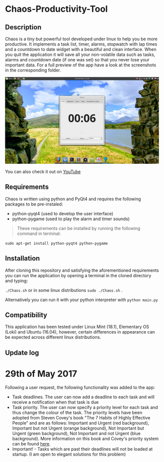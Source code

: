 # Chaos-Productivity-Tool

## Description
Chaos is a tiny but powerful tool developed under linux to help you be more productive. It implements a task list, timer, alarms, stopwatch with lap times and a countdown to date widget with a beautiful and clean interface. When you quit the application it will save all your non-volatile data such as tasks, alarms and countdown date (if one was set) so that you never lose your important data. For a full preview of the app have a look at the screenshots in the corresponding folder.

![Timer Tab](/screenshots/timer.png)

You can also check it out on [YouTube](https://youtu.be/GZdWcIfJl9U) 

## Requirements
Chaos is written using python and PyQt4 and requires the following packages to be pre-instaled:
- python-pyqt4 (used to develop the user interface)
- python-pygame (used to play the alarm and timer sounds)

> These requirements can be installed by running the following command in terminal:

`sudo apt-get install python-pyqt4 python-pygame`

## Installation
After cloning this repository and satisfying the aforementioned requirements you can run the application by opening a terminal in the cloned directory and typing:

`./Chaos.sh` or in some linux distributions `sudo ./Chaos.sh` .

Alternatively you can run it with your python interpreter with `python main.py`

## Compatibility
This application has been tested under Linux Mint (18.1), Elementary OS (Loki) and Ubuntu (16.04), however, certain differences in appearance can be expected across different linux distributions.

## Update log
# 29th of May 2017
Following a user request, the following functionality was added to the app:
- Task deadlines. The user can now add a deadline to each task and will receive a notification when that task is due
- Task priority. The user can now specify a priority level for each task and thus change the colour of the task. The priority levels have been adopted from Steven Covey's book "The 7 Habits of Highly Effective People" and are as follows: Important and Urgent (red background), Important but not Urgent (orange background), Not Important but Urgent (green background), Not Important and not Urgent (blue background). More information on this book and Covey's priority system can be found [here](http://www.planetofsuccess.com/blog/2015/stephen-coveys-time-management-matrix-explained/).
- Important! - Tasks which are past their deadlines will not be loaded at startup. (I am open to elegant solutions for this problem)
